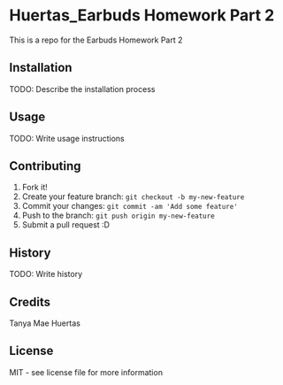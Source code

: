 # Huertas_Earbuds Homework Part 2 
This is a repo for the Earbuds Homework Part 2

## Installation

TODO: Describe the installation process

## Usage
TODO: Write usage instructions

## Contributing
1. Fork it!
2. Create your feature branch: `git checkout -b my-new-feature`
3. Commit your changes: `git commit -am 'Add some feature'`
4. Push to the branch: `git push origin my-new-feature`
5. Submit a pull request :D

## History
TODO: Write history

## Credits
Tanya Mae Huertas

## License

MIT - see license file for more information